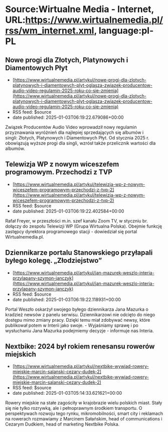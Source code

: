 # Source:Wirtualne Media - Internet, URL:https://www.wirtualnemedia.pl/rss/wm_internet.xml, language:pl-PL

## Nowe progi dla Złotych, Platynowych i Diamentowych Płyt
 - [https://www.wirtualnemedia.pl/artykul/nowe-progi-dla-zlotych-platynowych-i-diamentowych-plyt-oglasza-zwiazek-producentow-audio-video-regulamin-2025-roku-co-sie-zmienia](https://www.wirtualnemedia.pl/artykul/nowe-progi-dla-zlotych-platynowych-i-diamentowych-plyt-oglasza-zwiazek-producentow-audio-video-regulamin-2025-roku-co-sie-zmienia)
 - RSS feed: $source
 - date published: 2025-01-03T06:19:22.679086+00:00

Związek Producentów Audio Video wprowadził nowy regulamin przyznawania wyróżnień dla najlepiej sprzedających się albumów i singli: Złotych, Platynowych i Diamentowych Płyt. Od stycznia 2025 r. obowiązują wyższe progi dla singli, wzrósł także przelicznik wartości dla albumów.

## Telewizja WP z nowym wiceszefem programowym. Przechodzi z TVP
 - [https://www.wirtualnemedia.pl/artykul/telewizja-wp-z-nowym-wiceszefem-programowym-przechodzi-z-tvp-2](https://www.wirtualnemedia.pl/artykul/telewizja-wp-z-nowym-wiceszefem-programowym-przechodzi-z-tvp-2)
 - RSS feed: $source
 - date published: 2025-01-03T06:19:22.402584+00:00

Rafał Freyer, w przeszłości m.in. szef kanału Zoom TV, w styczniu br. dołączy do zespołu Telewizji WP (Grupa Wirtualna Polska). Obejmie funkcję zastępcy dyrektora programowego stacji - dowiedział się portal Wirtualnemedia.pl.

## Dziennikarze portalu Stanowskiego przyłapali byłego kolegę. „Złodziejstwo”
 - [https://www.wirtualnemedia.pl/artykul/jan-mazurek-weszlo-interia-przylapany-szymon-janczyk](https://www.wirtualnemedia.pl/artykul/jan-mazurek-weszlo-interia-przylapany-szymon-janczyk)
 - RSS feed: $source
 - date published: 2025-01-03T06:19:22.118931+00:00

Portal Weszło oskarżył swojego byłego dziennikarza Jana Mazurka o kradzież newsów z panelu serwisu. Dziennikarzowi nie odcięto do niego dostępu mimo zmiany pracy. Dzięki temu miał zdobywać newsy, które publikował potem w Interii jako swoje. - Wyjaśniamy sprawę i po wysłuchaniu Jana Mazurka podejmiemy decyzje - informuje nas Interia.

## Nextbike: 2024 był rokiem renesansu rowerów miejskich
 - [https://www.wirtualnemedia.pl/artykul/nextbike-wywiad-rowery-miejskie-marcin-salanski-cezary-dudek-2](https://www.wirtualnemedia.pl/artykul/nextbike-wywiad-rowery-miejskie-marcin-salanski-cezary-dudek-2)
 - RSS feed: $source
 - date published: 2025-01-03T05:14:33.621621+00:00

Rowery miejskie na stałe zagościły w krajobrazie wielu polskich miast. Stały się nie tylko rozrywką, ale i pełnoprawnym środkiem transportu. O perspektywach rozwoju tego rynku, mikromobilności, smart city i reklamach na rowerach rozmawiamy z Marcinem Sałańskim, head of communications i Cezarym Dudkiem, head of marketing Nextbike Polska.

